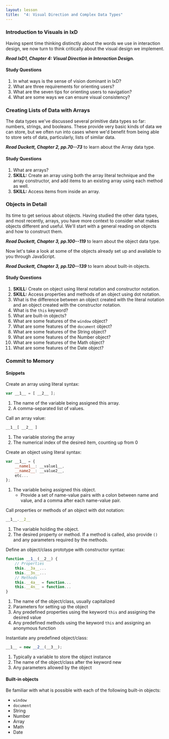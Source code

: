 ```yaml
---
layout: lesson
title:  "4: Visual Direction and Complex Data Types"
---
```

### Introduction to Visuals in IxD

Having spent time thinking distinctly about the words we use in interaction design, we now turn to think critically about the visual design we implement.

***Read IxD1, Chapter 4: Visual Direction in Interaction Design.***

#### Study Questions

1. In what ways is the sense of vision dominant in IxD?
2. What are three requirements for orienting users?
3. What are the seven tips for orienting users to navigation?
4. What are some ways we can ensure visual consistency?

### Creating Lists of Data with Arrays

The data types we've discussed several primitive data types so far: numbers, strings, and booleans. These provide very basic kinds of data we can store, but we often run into cases where we'd benefit from being able to store sets of data, particularly, lists of similar data.

***Read Duckett, Chapter 2, pp.70--73*** to learn about the Array data type.

#### Study Questions
1. What are arrays?
2. **SKILL:** Create an array using both the array literal technique and the array constructor, and add items to
an existing array using each method as well.
3. **SKILL:** Access items from inside an array.

### Objects in Detail

Its time to get serious about objects. Having studied the other data types, and most recently, arrays, you have
more context to consider what makes objects different and useful. We'll start with a general reading on objects
and how to construct them.

***Read Duckett, Chapter 3, pp.100--119*** to learn about the object data type.

Now let's take a look at some of the objects already set up and available to you through JavaScript.

***Read Duckett, Chapter 3, pp.120--139*** to learn about built-in objects.

#### Study Questions

1. **SKILL:** Create on object using literal notation and constructor notation.
9. **SKILL:** Access properties and methods of an object using dot notation.
10. What is the difference between an object created with the literal notation and an object created with the
constructor notation.
11. What is the `this` keyword?
12. What are built-in objects?
13. What are some features of the `window` object?
14. What are some features of the `document` object?
15. What are some features of the String object?
16. What are some features of the Number object?
17. What are some features of the Math object?
18. What are some features of the Date object?

### Commit to Memory

#### Snippets

Create an array using literal syntax:
```js
var __1__ = [ __2__ ];
```
1. The name of the variable being assigned this array.
2. A comma-separated list of values.

Call an array value:
```js
__1__[ __2__ ]
````
1. The variable storing the array
2. The numerical index of the desired item, counting up from 0

Create an object using literal syntax:
```js
var __1__ = {
    __name1__: __value1__,
    __name2__: __value2__,
    etc...
};
```
1. The variable being assigned this object.
    * Provide a set of name-value pairs with a colon between name and value, and a comma after each
name-value pair.

Call properties or methods of an object with dot notation:
```js
__1__.__2__
````
1. The variable holding the object.
2. The desired property or method. If a method is called, also provide `()` and any parameters required by the
methods.

Define an object/class prototype with constructor syntax:
```js
function __1__(__2__) {
    // Properties
    this.__3a__...
    this.__3n__...
    // Methods
    this.__4a__ = function...
    this.__4n__ = function...
}
```
1. The name of the object/class, usually capitalized
2. Parameters for setting up the object
3. Any predefined properties using the keyword `this` and assigning the desired value
4. Any predefined methods using the keyword `this` and assigning an anonymous function

Instantiate any predefined object/class:
```js
__1__ = new __2__(__3__);
```
1. Typically a variable to store the object instance
2. The name of the object/class after the keyword new
3. Any parameters allowed by the object

#### Built-in objects

Be familiar with what is possible with each of the following built-in objects:

* `window`
* `document`
* String
* Number
* Array
* Math
* Date
